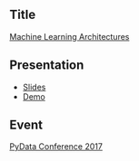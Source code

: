 ## Title

[Machine Learning Architectures](https://github.com/shagunsodhani/PyDataConf2017)

## Presentation

* [Slides](https://github.com/shagunsodhani/PyDataConf2017)
* [Demo](https://github.com/shagunsodhani/PyDataConf2017/tree/master/notebook)

## Event

[PyData Conference 2017](https://pydata.org/delhi2017/)
